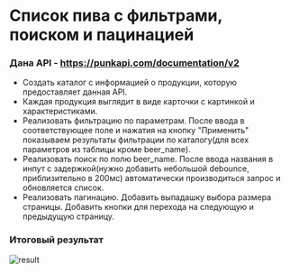 # Список пива с фильтрами, поиском и пацинацией

### Дана API - https://punkapi.com/documentation/v2

* Создать каталог с информацией о продукции, которую предоставляет данная API.
* Каждая продукция выглядит в виде карточки с картинкой и характеристиками.
* Реализовать фильтрацию по параметрам. После ввода в соответствующее поле и нажатия на кнопку "Применить" показываем результаты фильтрации по каталогу(для всех параметров из таблицы кроме beer_name).
* Реализовать поиск по полю beer_name. После ввода названия в инпут с задержкой(нужно добавить небольшой debounce, приблизительно в 200мс) автоматически производиться запрос и обновляется список.
* Реализовать пагинацию. Добавить выпадашку выбора размера страницы. Добавить кнопки для перехода на следующую и предыдущую страницу.


### Итоговый результат
![result](https://sun9-84.userapi.com/impg/PGMv775cPmqoZ55XnW-QKZjQD4L47k2PVNfqLw/jBMMWs3psTM.jpg?size=1920x950&quality=96&sign=9ced55f17a802b94c2f8cc8b7f9310da&type=album)


